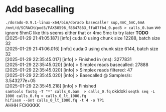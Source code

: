 # Add basecalling
`./dorado-0.9.1-linux-x64/bin/dorado basecaller sup,4mC_5mC,6mA /mnt/d/SCRACH/pod5/FAX50596_f8847863_ffa87fb4_0.pod5 > calls_0.bam` 
we ignore 5hmC like this seems either that or 4mc 5mc to try later **TODO** 
[2025-01-29 21:41:05.187] [info] cuda:0 using chunk size 12288, batch size 32  
[2025-01-29 21:41:06.016] [info] cuda:0 using chunk size 6144, batch size 32  
[2025-01-29 22:35:45.017] [info] > Finished in (ms): 3277831  
[2025-01-29 22:35:45.020] [info] > Simplex reads basecalled: 27888  
[2025-01-29 22:35:45.020] [info] > Simplex reads filtered: 47  
[2025-01-29 22:35:45.020] [info] > Basecalled @ Samples/s: 3.543277e+05  
[2025-01-29 22:35:45.218] [info] > Finished  
`samtools fastq -T "*" calls_0.bam  > calls_0.fq` 
okidoki 
`seqtk seq -L 1000 calls_0.fq > calls_0_lt_1000.fq`  
`hifiasm --ont calls_0_lt_1000.fq -t 4 -o TP1`  
AHHH FCKKKKK



 
